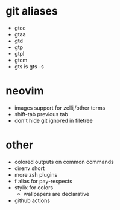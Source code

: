 # git aliases

- gtcc
- gtaa
- gtd
- gtp
- gtpl
- gtcm
- gts is gts -s

# neovim

- images support for zellij/other terms
- shift-tab previous tab
- don't hide git ignored in filetree

# other

- colored outputs on common commands
- direnv short
- more zsh plugins
- f alias for pay-respects
- stylix for colors
  - wallpapers are declarative
- github actions
